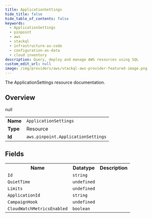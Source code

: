 ```yaml
---
title: ApplicationSettings
hide_title: false
hide_table_of_contents: false
keywords:
  - ApplicationSettings
  - pinpoint
  - aws
  - stackql
  - infrastructure-as-code
  - configuration-as-data
  - cloud inventory
description: Query, deploy and manage AWS resources using SQL
custom_edit_url: null
image: /img/providers/aws/stackql-aws-provider-featured-image.png
---
```

The ApplicationSettings resource documentation.

## Overview
<table><tbody>
<tr><td><b>Name</b></td><td><code>ApplicationSettings</code></td></tr>
<tr><td><b>Type</b></td><td>Resource</td></tr>
null
<tr><td><b>Id</b></td><td><code>aws.pinpoint.ApplicationSettings</code></td></tr>
</tbody></table>

## Fields
<table><tbody>
<tr><th>Name</th><th>Datatype</th><th>Description</th></tr>
<tr><td><code>Id</code></td><td><code>string</code></td><td></td></tr><tr><td><code>QuietTime</code></td><td><code>undefined</code></td><td></td></tr><tr><td><code>Limits</code></td><td><code>undefined</code></td><td></td></tr><tr><td><code>ApplicationId</code></td><td><code>string</code></td><td></td></tr><tr><td><code>CampaignHook</code></td><td><code>undefined</code></td><td></td></tr><tr><td><code>CloudWatchMetricsEnabled</code></td><td><code>boolean</code></td><td></td></tr>
</tbody></table>